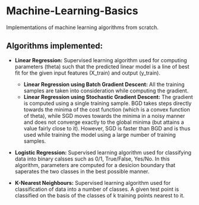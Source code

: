 # Machine-Learning-Basics
Implementations of machine learning algorithms from scratch.

## Algorithms implemented:
- **Linear Regression:**
Supervised learning algorithm used for computing parameters (theta) such that the predicted linear model is a line of best fit for the given input features (X_train) and output (y_train).
  - **Linear Regression using Batch Gradient Descent:**
  All the training samples are taken into consideration while computing the gradient.
  - **Linear Regression using Stochastic Gradient Descent:**
  The gradient is computed using a single training sample.
  BGD takes steps directly towards the minima of the cost function (which is a convex function of theta), while SGD moves         towards the minima in a noisy manner and does not converge exactly to the global minima (but attains a value fairly close to   it). However, SGD is faster than BGD and is thus used while training the model using a large number of training samples.
  
- **Logistic Regression:**
Supervised learning algorithm used for classifying data into binary calsses such as 0/1, True/False, Yes/No. In this algorithm, parameters are computed for a desicion boundary that saperates the two classes in the best possible manner.
  
- **K-Nearest Neighbours:**
Supervised learning algorithm used for classification of data into a number of classes. A given test point is classified on the basis of the classes of k training points nearest to it.

